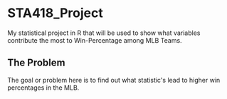 # STA418_Project
My statistical project in R that will be used to show what variables contribute the most to Win-Percentage among MLB Teams.


## The Problem  
The goal or problem here is to find out what statistic's lead to higher win percentages in the MLB.

